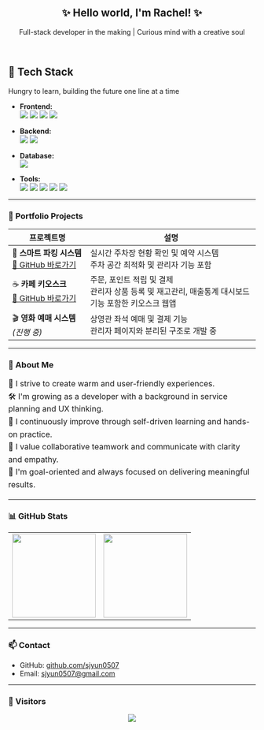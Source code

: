 <h2 align="center">✨ Hello world, I'm Rachel! ✨</h2>
<p align="center">Full-stack developer in the making | Curious mind with a creative soul </p>
<br>

## 🔧 Tech Stack

Hungry to learn, building the future one line at a time

- **Frontend:**  
  <img src="https://img.shields.io/badge/HTML-E34F26?style=for-the-badge&logo=html5&logoColor=white"/>
  <img src="https://img.shields.io/badge/CSS-1572B6?style=for-the-badge&logo=css3&logoColor=white"/>
  <img src="https://img.shields.io/badge/JavaScript-F7DF1E?style=for-the-badge&logo=javascript&logoColor=black"/>
  <img src="https://img.shields.io/badge/React-61DAFB?style=for-the-badge&logo=react&logoColor=black"/>

- **Backend:**  
  <img src="https://img.shields.io/badge/Java-007396?style=for-the-badge&logo=java&logoColor=white"/>
  <img src="https://img.shields.io/badge/Spring Boot-6DB33F?style=for-the-badge&logo=springboot&logoColor=white"/>

- **Database:**  
  <img src="https://img.shields.io/badge/MariaDB-003545?style=for-the-badge&logo=mariadb&logoColor=white"/>

- **Tools:**  
  <img src="https://img.shields.io/badge/Git-F05032?style=for-the-badge&logo=git&logoColor=white"/>
  <img src="https://img.shields.io/badge/GitHub-181717?style=for-the-badge&logo=github&logoColor=white"/>
  <img src="https://img.shields.io/badge/IntelliJ IDEA-000000?style=for-the-badge&logo=intellijidea&logoColor=white"/>
  <img src="https://img.shields.io/badge/Figma-F24E1E?style=for-the-badge&logo=figma&logoColor=white"/>
  <img src="https://img.shields.io/badge/Notion-000000?style=for-the-badge&logo=notion&logoColor=white"/>

---
### 📁 Portfolio Projects

| 프로젝트명 | 설명 |
|------------|------|
| 🚗 **스마트 파킹 시스템** <br/><a href="https://github.com/sjyun0507/SmartParking_System.git">🔗 GitHub 바로가기</a> | 실시간 주차장 현황 확인 및 예약 시스템 <br> 주차 공간 최적화 및 관리자 기능 포함 |
| ☕ **카페 키오스크** <br/><a href="https://github.com/sjyun0507/kiosk_user.git">🔗 GitHub 바로가기</a> | 주문, 포인트 적립 및 결제 <br> 관리자 상품 등록 및 재고관리, 매출통계 대시보드 기능 포함한 키오스크 웹앱 |
| 🎬 **영화 예매 시스템** *(진행 중)* | 상영관 좌석 예매 및 결제 기능 <br> 관리자 페이지와 분리된 구조로 개발 중 |

---

### 🌱 About Me

<div align="left" style="font-size: 16px; line-height: 1.6">

🌈 I strive to create warm and user-friendly experiences.<br/>
🛠 I'm growing as a developer with a background in service planning and UX thinking.<br/>
🎯 I continuously improve through self-driven learning and hands-on practice.<br/>
🤝 I value collaborative teamwork and communicate with clarity and empathy.<br/>
🚀 I'm goal-oriented and always focused on delivering meaningful results.<br/>

</div>

---

### 📊 GitHub Stats

<table>
  <tr>
    <td><img src="https://github-readme-stats.vercel.app/api?username=sjyun0507&show_icons=true&theme=default" height="170" /></td>
    <td><img src="https://github-readme-streak-stats.herokuapp.com/?user=sjyun0507&theme=default" height="170" /></td>
  </tr>
</table>

---

### 📫 Contact

- GitHub: [github.com/sjyun0507](https://github.com/sjyun0507)
- Email: sjyun0507@gmail.com  


---
### 💖 Visitors

<p align="center">
  <img src="https://komarev.com/ghpvc/?username=yun-coding&label=Visitors&color=brightgreen&style=flat"/>
</p>



